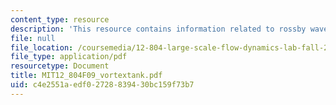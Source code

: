 ```yaml
---
content_type: resource
description: 'This resource contains information related to rossby waves - tank experiment. '
file: null
file_location: /coursemedia/12-804-large-scale-flow-dynamics-lab-fall-2009/c4e2551aedf02728839430bc159f73b7_MIT12_804F09_vortextank.pdf
file_type: application/pdf
resourcetype: Document
title: MIT12_804F09_vortextank.pdf
uid: c4e2551a-edf0-2728-8394-30bc159f73b7
---
```

